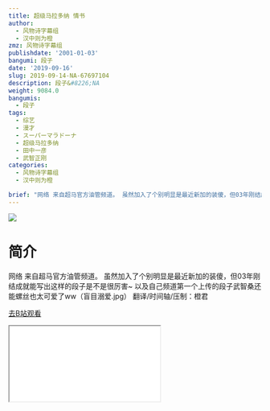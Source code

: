 ```yaml
---
title: 超级马拉多纳 情书
author:
  - 风物诗字幕组
  - 汉中则为橙
zmz: 风物诗字幕组
publishdate: '2001-01-03'
bangumi: 段子
date: '2019-09-16'
slug: 2019-09-14-NA-67697104
description: 段子&#8226;NA
weight: 9084.0
bangumis:
  - 段子
tags:
  - 综艺
  - 漫才
  - スーパーマラドーナ
  - 超级马拉多纳
  - 田中一彦
  - 武智正刚
categories:
  - 风物诗字幕组
  - 汉中则为橙

brief: "网络 来自超马官方油管频道。 虽然加入了个别明显是最近新加的装傻，但03年刚结成就能写出这样的段子是不是很厉害~ 以及自己频道第一个上传的段子武智桑还能螺丝也太可爱了ww（盲目溺爱.jpg） 翻译/时间轴/压制：橙君"
---
```

![](https://raw.githubusercontent.com/tcgriffith/owaraisite/master/static/tmpimg/2f670079b785546de5d9f5f14c0f7efc9f7edae5.jpg.480.jpg)
# 简介  
网络
来自超马官方油管频道。
虽然加入了个别明显是最近新加的装傻，但03年刚结成就能写出这样的段子是不是很厉害~
以及自己频道第一个上传的段子武智桑还能螺丝也太可爱了ww（盲目溺爱.jpg）
翻译/时间轴/压制：橙君  

[去B站观看](https://www.bilibili.com/video/av67697104/)
<div class ="resp-container"><iframe class="testiframe" src="//player.bilibili.com/player.html?aid=67697104"", scrolling="no", allowfullscreen="true" > </iframe></div> 
